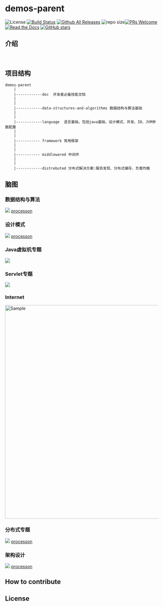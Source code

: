 # demos-parent
![License](https://img.shields.io/github/license/devonmusa/demos-parent.svg?style=flat)
[![Build Status](https://www.travis-ci.org/Devonmusa/demos-parent.svg?branch=master)](https://www.travis-ci.org/Devonmusa/demos-parent)
[![Github All Releases](https://img.shields.io/github/downloads/devonmusa/demos-parent/total.svg?style=flat)](https://github.com/Devonmusa/demos-parent/releases)
![repo size](https://img.shields.io/github/repo-size/devonmusa/demos-parent.svg?style=flat)[![PRs Welcome](https://img.shields.io/badge/PRs-welcome-brightgreen.svg)](https://github.com/Devonmusa/demos-parent/pulls)
[![Read the Docs](https://img.shields.io/readthedocs/pip.svg)](https://github.com/Devonmusa/demos-parent/doc/index.md)
[![GitHub stars](https://img.shields.io/github/stars/Devonmusa/demos-parent.svg?style=social&label=Stars)](https://github.com/Devonmusa/demos-parent)
## 介绍

　　

##  项目结构

    demos-parent
        |
        |------------doc  开发者必备技能文档
        |
        |
        |------------data-structures-and-algorithms 数据结构与算法基础
        |
        |
        |------------language  语言基础，包括java基础、设计模式、并发、IO、JVM参数配置
        |
        |
        |----------- framework 常用框架
        |
        |
        |----------- middlewared 中间件
        |
        |
        |------------distrebuted 分布式解决方案:服务发现、分布式缓存、负载均衡  

        
        
## 脑图

### 数据结构与算法
 [![](https://github.com/Devonmusa/demos-parent/blob/develop/data-structures-and-algorithms/img/data-structures-and-algorithms.png)](https://github.com/Devonmusa/demos-parent/tree/develop/data-structures-and-algorithms)
  [processon](https://www.processon.com/mindmap/5d6035ebe4b06e49191f0716)

### 设计模式
[![](https://github.com/Devonmusa/demos-parent/blob/develop/design-pattern/img/design-pattern.png)](https://github.com/Devonmusa/demos-parent/tree/develop/design-pattern)
 [processon](https://www.processon.com/mindmap/5d692c3ce4b0b3a53a0ff329)
  
### Java虚拟机专题
 [![](https://github.com/Devonmusa/demos-parent/blob/develop/language/java/img/JVM.png)](https://github.com/Devonmusa/demos-parent/tree/develop/language/java)
### Servlet专题
 [![](https://github.com/Devonmusa/demos-parent/blob/develop/framework/servlet/img/servlet.png)](https://github.com/Devonmusa/demos-parent/tree/develop/framework/servlet)
### Internet
<img  src="https://github.com/Devonmusa/demos-parent/blob/develop/doc/img/Internet.png" alt="Sample"  width="1400" height="700">

### 分布式专题
[![](https://github.com/Devonmusa/demos-parent/blob/develop/distributed/img/distributed.png)](https://github.com/Devonmusa/demos-parent/tree/develop/distributed)
 [processon](https://www.processon.com/mindmap/5d692d32e4b06e9d24cd71de)
### 架构设计
  [![](https://github.com/Devonmusa/demos-parent/blob/develop/doc/img/arch-design.png)](https://github.com/Devonmusa/demos-parent/tree/develop/doc)
  [processon](https://www.processon.com/mindmap/5c918057e4b0afc744183dc5)

## How to contribute




## License
